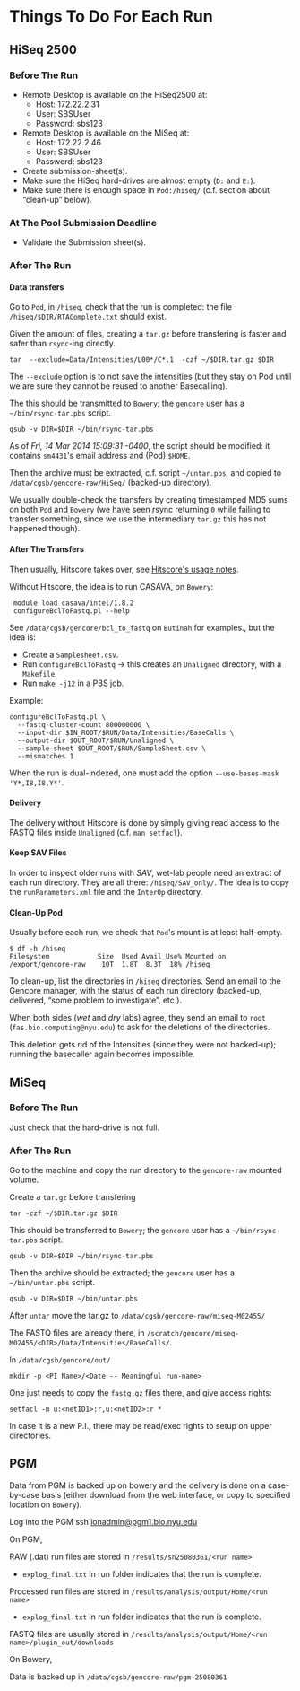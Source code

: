 Things To Do For Each Run
=========================


HiSeq 2500
----------

### Before The Run

- Remote Desktop is available on the HiSeq2500 at:
  - Host: 172.22.2.31
  - User: SBSUser
  - Password: sbs123
- Remote Desktop is available on the MiSeq at:
  - Host: 172.22.2.46
  - User: SBSUser
  - Password: sbs123
- Create submission-sheet(s).
- Make sure the HiSeq hard-drives are almost empty (`D:` and `E:`).
- Make sure there is enough space in `Pod:/hiseq/` (c.f. section about
“clean-up” below).

### At The Pool Submission Deadline

- Validate the Submission sheet(s).

### After The Run

#### Data transfers

Go to `Pod`, in `/hiseq`, check that the run is completed:
the file `/hiseq/$DIR/RTAComplete.txt` should exist.

Given the amount of files, creating a `tar.gz` before transfering is faster and
safer than `rsync`-ing directly.

    tar  --exclude=Data/Intensities/L00*/C*.1  -czf ~/$DIR.tar.gz $DIR

The `--exclude` option is to not save the intensities (but they stay on Pod
until we are sure they cannot be reused to another Basecalling).

The this should be transmitted to `Bowery`; the `gencore` user has a
`~/bin/rsync-tar.pbs` script.

    qsub -v DIR=$DIR ~/bin/rsync-tar.pbs

As of *Fri, 14 Mar 2014 15:09:31 -0400*, the script should be modified: it
contains `sm4431`'s email address and (Pod) `$HOME`.

Then the archive must be extracted, c.f. script `~/untar.pbs`, and
copied to `/data/cgsb/gencore-raw/HiSeq/` (backed-up directory).

We usually double-check the transfers by creating timestamped MD5 sums on both
`Pod` and `Bowery` (we have seen rsync returning `0` while failing to transfer
something, since we use the intermediary `tar.gz` this has not happened
though).

#### After The Transfers

Then usually, Hitscore takes over, see [Hitscore's usage
notes](./hitscore_usage.md).

Without Hitscore, the idea is to run CASAVA, on `Bowery`:

     module load casava/intel/1.8.2
     configureBclToFastq.pl --help

See `/data/cgsb/gencore/bcl_to_fastq` on `Butinah` for examples., but the idea
is:

- Create a `Samplesheet.csv`.
- Run `configureBclToFastq` → this creates an `Unaligned` directory, with a
`Makefile`.
- Run `make -j12` in a PBS job.


Example:

    configureBclToFastq.pl \
      --fastq-cluster-count 800000000 \
      --input-dir $IN_ROOT/$RUN/Data/Intensities/BaseCalls \
      --output-dir $OUT_ROOT/$RUN/Unaligned \
      --sample-sheet $OUT_ROOT/$RUN/SampleSheet.csv \
      --mismatches 1

When the run is dual-indexed, one must add the option
`--use-bases-mask 'Y*,I8,I8,Y*'`.

#### Delivery

The delivery without Hitscore is done by simply giving read access to the FASTQ
files inside `Unaligned` (c.f. `man setfacl`).

#### Keep SAV Files

In order to inspect older runs with *SAV*, wet-lab people need an extract of
each run directory.
They are all there: `/hiseq/SAV_only/`.
The idea is to copy the `runParameters.xml` file and the `InterOp` directory.

#### Clean-Up Pod

Usually before each run, we check that `Pod`'s mount is at least half-empty.

    $ df -h /hiseq
    Filesystem            Size  Used Avail Use% Mounted on
    /export/gencore-raw    10T  1.8T  8.3T  18% /hiseq

To clean-up, list the directories in `/hiseq` directories. Send an email to the
Gencore manager, with the status of each run directory (backed-up, delivered,
“some problem to investigate”, etc.).

When both sides (*wet* and *dry* labs) agree, they send an email to `root`
(`fas.bio.computing@nyu.edu`) to ask for the deletions of the directories.

This deletion gets rid of the Intensities (since they were not backed-up);
running the basecaller again becomes impossible.

MiSeq
-----

### Before The Run

Just check that the hard-drive is not full.

### After The Run

Go to the machine and copy the run directory to the `gencore-raw` mounted
volume.

Create a `tar.gz` before transfering 

    tar -czf ~/$DIR.tar.gz $DIR

This should be transferred to `Bowery`; the `gencore` user has a
`~/bin/rsync-tar.pbs` script.

    qsub -v DIR=$DIR ~/bin/rsync-tar.pbs

Then the archive should be extracted; the `gencore` user has a
`~/bin/untar.pbs` script.

    qsub -v DIR=$DIR ~/bin/untar.pbs

After `untar` move the tar.gz to `/data/cgsb/gencore-raw/miseq-M02455/`

The FASTQ files are already there, in `/scratch/gencore/miseq-M02455/<DIR>/Data/Intensities/BaseCalls/`.

In `/data/cgsb/gencore/out/`

    mkdir -p <PI Name>/<Date -- Meaningful run-name>

One just needs to copy the `fastq.gz` files there, and give access rights:

    setfacl -m u:<netID1>:r,u:<netID2>:r *

In case it is a new P.I., there may be read/exec rights to setup on upper directories.

PGM
---

Data from PGM is backed up on bowery and the delivery is done on a case-by-case basis 
(either download from the web interface, or copy to specified location on `Bowery`).

Log into the PGM
ssh ionadmin@pgm1.bio.nyu.edu

On PGM,

RAW (.dat) run files are stored in `/results/sn25080361/<run name>`
- `explog_final.txt` in run folder indicates that the run is complete.

Processed run files are stored in `/results/analysis/output/Home/<run name>`
- `explog_final.txt` in run folder indicates that the run is complete.

FASTQ files are usually stored in `/results/analysis/output/Home/<run name>/plugin_out/downloads`

On Bowery,

Data is backed up in `/data/cgsb/gencore-raw/pgm-25080361`
